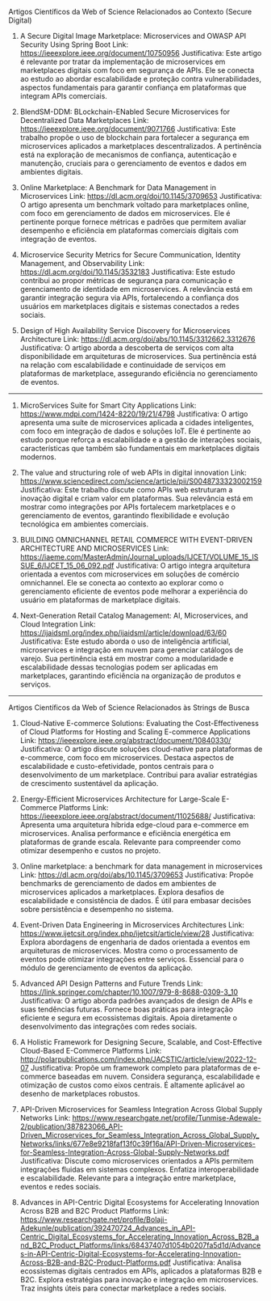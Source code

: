 Artigos Científicos da Web of Science Relacionados ao Contexto (Secure Digital)

1. A Secure Digital Image Marketplace: Microservices and OWASP API Security Using Spring Boot
Link: https://ieeexplore.ieee.org/document/10750956
Justificativa: Este artigo é relevante por tratar da implementação de microservices em marketplaces digitais com foco em segurança de APIs. Ele se conecta ao estudo ao abordar escalabilidade e proteção contra vulnerabilidades, aspectos fundamentais para garantir confiança em plataformas que integram APIs comerciais.

2. BlendSM-DDM: BLockchain-ENabled Secure Microservices for Decentralized Data Marketplaces
Link: https://ieeexplore.ieee.org/document/9071766
Justificativa: Este trabalho propõe o uso de blockchain para fortalecer a segurança em microservices aplicados a marketplaces descentralizados. A pertinência está na exploração de mecanismos de confiança, autenticação e manutenção, cruciais para o gerenciamento de eventos e dados em ambientes digitais.

3. Online Marketplace: A Benchmark for Data Management in Microservices
Link: https://dl.acm.org/doi/10.1145/3709653
Justificativa: O artigo apresenta um benchmark voltado para marketplaces online, com foco em gerenciamento de dados em microservices. Ele é pertinente porque fornece métricas e padrões que permitem avaliar desempenho e eficiência em plataformas comerciais digitais com integração de eventos.

4. Microservice Security Metrics for Secure Communication, Identity Management, and Observability
Link: https://dl.acm.org/doi/10.1145/3532183
Justificativa: Este estudo contribui ao propor métricas de segurança para comunicação e gerenciamento de identidade em microservices. A relevância está em garantir integração segura via APIs, fortalecendo a confiança dos usuários em marketplaces digitais e sistemas conectados a redes sociais.

5. Design of High Availability Service Discovery for Microservices Architecture
Link: https://dl.acm.org/doi/abs/10.1145/3312662.3312676
Justificativa: O artigo aborda a descoberta de serviços com alta disponibilidade em arquiteturas de microservices. Sua pertinência está na relação com escalabilidade e continuidade de serviços em plataformas de marketplace, assegurando eficiência no gerenciamento de eventos.
------------------------------------------------------------------------
1. MicroServices Suite for Smart City Applications
Link: https://www.mdpi.com/1424-8220/19/21/4798
Justificativa: O artigo apresenta uma suíte de microservices aplicada a cidades inteligentes, com foco em integração de dados e soluções IoT. Ele é pertinente ao estudo porque reforça a escalabilidade e a gestão de interações sociais, características que também são fundamentais em marketplaces digitais modernos.

2. The value and structuring role of web APIs in digital innovation
Link: https://www.sciencedirect.com/science/article/pii/S0048733323002159
Justificativa: Este trabalho discute como APIs web estruturam a inovação digital e criam valor em plataformas. Sua relevância está em mostrar como integrações por APIs fortalecem marketplaces e o gerenciamento de eventos, garantindo flexibilidade e evolução tecnológica em ambientes comerciais.

3. BUILDING OMNICHANNEL RETAIL COMMERCE WITH EVENT-DRIVEN ARCHITECTURE AND MICROSERVICES
Link: https://iaeme.com/MasterAdmin/Journal_uploads/IJCET/VOLUME_15_ISSUE_6/IJCET_15_06_092.pdf
Justificativa: O artigo integra arquitetura orientada a eventos com microservices em soluções de comércio omnichannel. Ele se conecta ao contexto ao explorar como o gerenciamento eficiente de eventos pode melhorar a experiência do usuário em plataformas de marketplace digitais.

4. Next-Generation Retail Catalog Management: AI, Microservices, and Cloud Integration
Link: https://ijaidsml.org/index.php/ijaidsml/article/download/63/60
Justificativa: Este estudo aborda o uso de inteligência artificial, microservices e integração em nuvem para gerenciar catálogos de varejo. Sua pertinência está em mostrar como a modularidade e escalabilidade dessas tecnologias podem ser aplicadas em marketplaces, garantindo eficiência na organização de produtos e serviços.

------------------------------------------------------------------------
Artigos Científicos da Web of Science Relacionados às Strings de Busca

1. Cloud-Native E-commerce Solutions: Evaluating the Cost-Effectiveness of Cloud Platforms for Hosting and Scaling E-commerce Applications
Link: https://ieeexplore.ieee.org/abstract/document/10840330/
Justificativa: O artigo discute soluções cloud-native para plataformas de e-commerce, com foco em microservices. Destaca aspectos de escalabilidade e custo-efetividade, pontos centrais para o desenvolvimento de um marketplace. Contribui para avaliar estratégias de crescimento sustentável da aplicação.

2. Energy-Efficient Microservices Architecture for Large-Scale E-Commerce Platforms
Link: https://ieeexplore.ieee.org/abstract/document/11025688/
Justificativa: Apresenta uma arquitetura híbrida edge-cloud para e-commerce em microservices. Analisa performance e eficiência energética em plataformas de grande escala. Relevante para compreender como otimizar desempenho e custos no projeto.


3. Online marketplace: a benchmark for data management in microservices
Link: https://dl.acm.org/doi/abs/10.1145/3709653
Justificativa: Propõe benchmarks de gerenciamento de dados em ambientes de microservices aplicados a marketplaces. Explora desafios de escalabilidade e consistência de dados. É útil para embasar decisões sobre persistência e desempenho no sistema.

4. Event-Driven Data Engineering in Microservices Architectures
Link: https://www.ijetcsit.org/index.php/ijetcsit/article/view/28
Justificativa: Explora abordagens de engenharia de dados orientada a eventos em arquiteturas de microservices. Mostra como o processamento de eventos pode otimizar integrações entre serviços. Essencial para o módulo de gerenciamento de eventos da aplicação.

5. Advanced API Design Patterns and Future Trends
Link: https://link.springer.com/chapter/10.1007/979-8-8688-0309-3_10
Justificativa: O artigo aborda padrões avançados de design de APIs e suas tendências futuras. Fornece boas práticas para integração eficiente e segura em ecossistemas digitais. Apoia diretamente o desenvolvimento das integrações com redes sociais.


6. A Holistic Framework for Designing Secure, Scalable, and Cost-Effective Cloud-Based E-Commerce Platforms
Link: http://polarpublications.com/index.php/JACSTIC/article/view/2022-12-07
Justificativa: Propõe um framework completo para plataformas de e-commerce baseadas em nuvem. Considera segurança, escalabilidade e otimização de custos como eixos centrais. É altamente aplicável ao desenho de marketplaces robustos.


7. API-Driven Microservices for Seamless Integration Across Global Supply Networks
Link: https://www.researchgate.net/profile/Tunmise-Adewale-2/publication/387823066_API-Driven_Microservices_for_Seamless_Integration_Across_Global_Supply_Networks/links/677e8e9218faf13f0c39f16a/API-Driven-Microservices-for-Seamless-Integration-Across-Global-Supply-Networks.pdf 
Justificativa: Discute como microservices orientados a APIs permitem integrações fluidas em sistemas complexos. Enfatiza interoperabilidade e escalabilidade. Relevante para a integração entre marketplace, eventos e redes sociais.


8. Advances in API-Centric Digital Ecosystems for Accelerating Innovation Across B2B and B2C Product Platforms
Link: https://www.researchgate.net/profile/Bolaji-Adekunle/publication/392470724_Advances_in_API-Centric_Digital_Ecosystems_for_Accelerating_Innovation_Across_B2B_and_B2C_Product_Platforms/links/68437407d1054b0207fa5d1d/Advances-in-API-Centric-Digital-Ecosystems-for-Accelerating-Innovation-Across-B2B-and-B2C-Product-Platforms.pdf
Justificativa: Analisa ecossistemas digitais centrados em APIs, aplicados a plataformas B2B e B2C. Explora estratégias para inovação e integração em microservices. Traz insights úteis para conectar marketplace a redes sociais.
